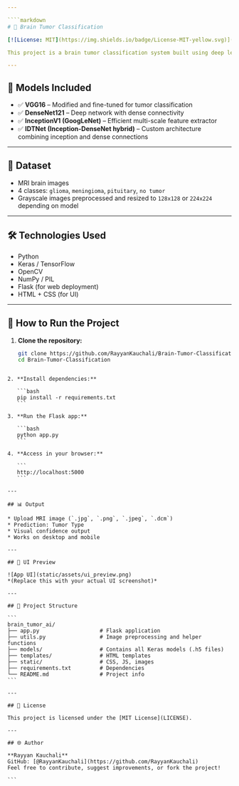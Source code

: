 ```yaml
---

````markdown
# 🧠 Brain Tumor Classification

[![License: MIT](https://img.shields.io/badge/License-MIT-yellow.svg)](https://opensource.org/licenses/MIT)

This project is a brain tumor classification system built using deep learning models (CNN, VGG16, DenseNet121, InceptionV1, and a custom hybrid IDTNet model). It enables the detection and categorization of brain tumors from MRI images with high accuracy.

---
```


## 📂 Models Included

- ✅ **VGG16** – Modified and fine-tuned for tumor classification  
- ✅ **DenseNet121** – Deep network with dense connectivity  
- ✅ **InceptionV1 (GoogLeNet)** – Efficient multi-scale feature extractor  
- ✅ **IDTNet (Inception-DenseNet hybrid)** – Custom architecture combining inception and dense connections

---

## 🧪 Dataset

- MRI brain images
- 4 classes: `glioma`, `meningioma`, `pituitary`, `no tumor`
- Grayscale images preprocessed and resized to `128x128` or `224x224` depending on model

---

## 🛠️ Technologies Used

- Python
- Keras / TensorFlow
- OpenCV
- NumPy / PIL
- Flask (for web deployment)
- HTML + CSS (for UI)

---

## 🚀 How to Run the Project

1. **Clone the repository:**

   ```bash
   git clone https://github.com/RayyanKauchali/Brain-Tumor-Classification.git
   cd Brain-Tumor-Classification
````

2. **Install dependencies:**

   ```bash
   pip install -r requirements.txt
   ```

3. **Run the Flask app:**

   ```bash
   python app.py
   ```

4. **Access in your browser:**

   ```
   http://localhost:5000
   ```

---

## 📊 Output

* Upload MRI image (`.jpg`, `.png`, `.jpeg`, `.dcm`)
* Prediction: Tumor Type
* Visual confidence output
* Works on desktop and mobile

---

## 📸 UI Preview

![App UI](static/assets/ui_preview.png)
*(Replace this with your actual UI screenshot)*

---

## 📁 Project Structure

```
brain_tumor_ai/
├── app.py                   # Flask application
├── utils.py                 # Image preprocessing and helper functions
├── models/                  # Contains all Keras models (.h5 files)
├── templates/               # HTML templates
├── static/                  # CSS, JS, images
├── requirements.txt         # Dependencies
└── README.md                # Project info
```

---

## 📄 License

This project is licensed under the [MIT License](LICENSE).

---

## 🌐 Author

**Rayyan Kauchali**
GitHub: [@RayyanKauchali](https://github.com/RayyanKauchali)
Feel free to contribute, suggest improvements, or fork the project!

```
